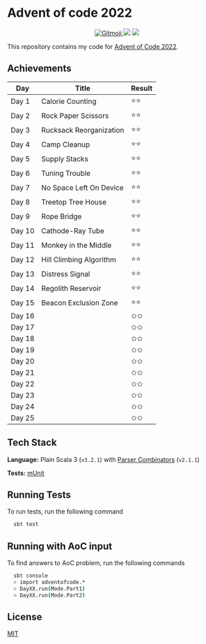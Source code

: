 # Advent of code 2022

<p align="center">
	<a href="https://gitmoji.dev">
		<img src="https://img.shields.io/badge/gitmoji-%20😜%20😍-FFDD67.svg?style=flat-square"
			 alt="Gitmoji">
	</a>
    <img src="https://github.com/rlemaitre-ledger/advent-of-code-2022/actions/workflows/ci.yml/badge.svg">
    <a href="https://codecov.io/gh/rlemaitre-ledger/advent-of-code-2022">
        <img src="https://codecov.io/gh/rlemaitre-ledger/advent-of-code-2022/branch/main/graph/badge.svg?token=5XW9EJ5SBD"/>
    </a>
</p>

This repository contains my code for [Advent of Code 2022](https://adventofcode.com/2022).

## Achievements

| Day    | Title                   | Result |
|--------|-------------------------|--------|
| Day 1  | Calorie Counting        | ⭐️⭐️   |
| Day 2  | Rock Paper Scissors     | ⭐️⭐️   |
| Day 3  | Rucksack Reorganization | ⭐️⭐️   |
| Day 4  | Camp Cleanup            | ⭐️⭐️   |
| Day 5  | Supply Stacks           | ⭐️⭐️   |
| Day 6  | Tuning Trouble          | ⭐️⭐️   |
| Day 7  | No Space Left On Device | ⭐️⭐️   |
| Day 8  | Treetop Tree House      | ⭐️⭐️   |
| Day 9  | Rope Bridge             | ⭐️⭐️   |
| Day 10 | Cathode-Ray Tube        | ⭐️⭐️   |
| Day 11 | Monkey in the Middle    | ⭐️⭐️   |
| Day 12 | Hill Climbing Algorithm | ⭐️⭐️   |
| Day 13 | Distress Signal         | ⭐️⭐️   |
| Day 14 | Regolith Reservoir      | ⭐️⭐️   |
| Day 15 | Beacon Exclusion Zone   | ⭐️⭐️   |
| Day 16 |                         | ✩✩     |
| Day 17 |                         | ✩✩     |
| Day 18 |                         | ✩✩     |
| Day 19 |                         | ✩✩     |
| Day 20 |                         | ✩✩     |
| Day 21 |                         | ✩✩     |
| Day 22 |                         | ✩✩     |
| Day 23 |                         | ✩✩     |
| Day 24 |                         | ✩✩     |
| Day 25 |                         | ✩✩     |

## Tech Stack

**Language:** Plain Scala 3 (`v3.2.1`) with [Parser Combinators](https://github.com/scala/scala-parser-combinators) (`v2.1.1`)

**Tests:** [mUnit](https://scalameta.org/munit/)

## Running Tests

To run tests, run the following command

```bash
  sbt test
```

## Running with AoC input

To find answers to AoC problem, run the following commands

```bash
  sbt console
  > import adventofcode.*
  > DayXX.run(Mode.Part1)
  > DayXX.run(Mode.Part2)
```

## License

[MIT](https://choosealicense.com/licenses/mit/)
